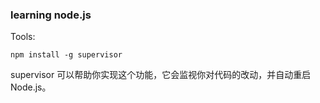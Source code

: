 ### learning node.js


Tools:

`npm install -g supervisor`

supervisor 可以帮助你实现这个功能，它会监视你对代码的改动，并自动重启 Node.js。
